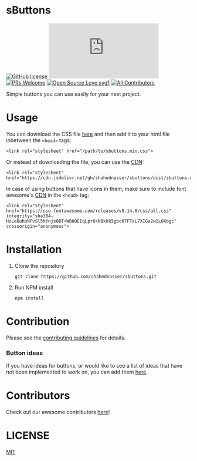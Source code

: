 # sButtons
[![GitHub license](https://img.shields.io/github/license/Naereen/StrapDown.js.svg)](./LICENSE.md) [![Small Size!](https://badge-size.herokuapp.com/shahednasser/sbuttons/master/dist/sbuttons.min.css)](https://github.com/shahednasser/sbuttons/blob/master/dist/sbuttons.min.css)
 [![PRs Welcome](https://img.shields.io/badge/PRs-welcome-brightgreen.svg?style=flat-square)](./CONTRIBUTING.md) [![Open Source Love svg1](https://badges.frapsoft.com/os/v1/open-source.svg?v=103)](./CONTRIBUTING.md) <!-- ALL-CONTRIBUTORS-BADGE:START - Do not remove or modify this section -->
[![All Contributors](https://img.shields.io/badge/all_contributors-17-orange.svg?style=flat-square)](./CONTRIBUTERS.md)
<!-- ALL-CONTRIBUTORS-BADGE:END --> 

  
Simple buttons you can use easily for your next project.

# Usage
You can download the CSS file [here](https://github.com/shahednasser/sbuttons/blob/master/dist/sbuttons.min.css) and then add it to your html file inbetween the `<head>` tags:

```
<link rel="stylesheet" href="/path/to/sbuttons.min.css">
```

Or instead of downloading the file, you can use the [CDN](https://cdn.jsdelivr.net/gh/shahednasser/sbuttons/dist/sbuttons.min.css):

```
<link rel="stylesheet" href="https://cdn.jsdelivr.net/gh/shahednasser/sbuttons/dist/sbuttons.min.css">
```

In case of using buttons that have icons in them, make sure to include font awesome's [CDN](https://use.fontawesome.com/releases/v5.14.0/css/all.css) in the `<head>` tag:

```
<link rel="stylesheet" href="https://use.fontawesome.com/releases/v5.14.0/css/all.css" integrity="sha384-HzLeBuhoNPvSl5KYnjx0BT+WB0QEEqLprO+NBkkk5gbc67FTaL7XIGa2w1L0Xbgc" crossorigin="anonymous">
```

# Installation

1. Clone the repository
   ```
   git clone https://github.com/shahednasser/sbuttons.git
   ```
2. Run NPM install
   ```
   npm install
   ```

# Contribution

Please see the [contributing guidelines](./CONTRIBUTING.md) for details.

### Button ideas

If you have ideas for buttons, or would like to see a list of ideas that have not been implemented to work on, you can add them [here](./BUTTON_IDEAS.md).

# Contributors

Check out our awesome contributors [here](./CONTRIBUTERS.md)!

# LICENSE

[MIT](./LICENSE)
